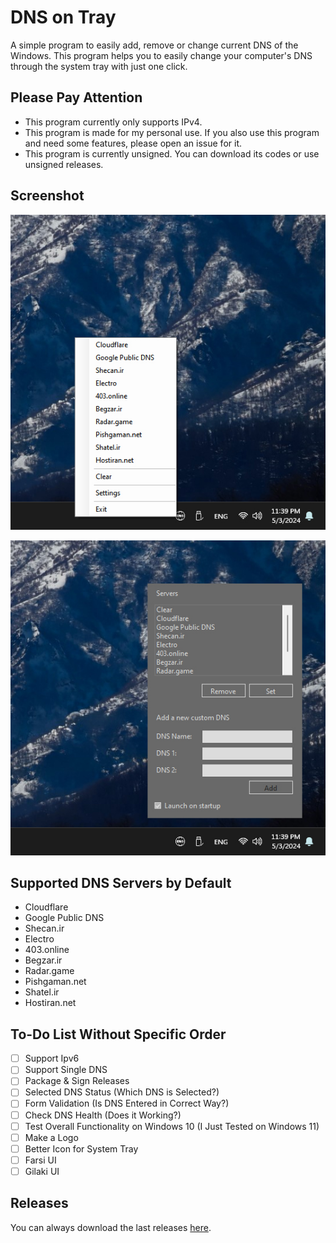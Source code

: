 # DNS on Tray
A simple program to easily add, remove or change current DNS of the Windows. This program helps you to easily change your computer's DNS through the system tray with just one click.

## Please Pay Attention
- This program currently only supports IPv4.
- This program is made for my personal use. If you also use this program and need some features, please open an issue for it.
- This program is currently unsigned. You can download its codes or use unsigned releases.

## Screenshot
![Screenshot of DNS on Try program on the system tray.](screenshot1.jpg "Screenshot of DNS on Try Program")

![Another screenshot of DNS on Try program on the system tray.](screenshot2.jpg "Another screenshot of DNS on Try Program")

## Supported DNS Servers by Default
- Cloudflare
- Google Public DNS
- Shecan.ir
- Electro
- 403.online
- Begzar.ir
- Radar.game
- Pishgaman.net
- Shatel.ir
- Hostiran.net

## To-Do List Without Specific Order
- [ ] Support Ipv6
- [ ] Support Single DNS
- [ ] Package & Sign Releases
- [ ] Selected DNS Status (Which DNS is Selected?)
- [ ] Form Validation (Is DNS Entered in Correct Way?)
- [ ] Check DNS Health (Does it Working?)
- [ ] Test Overall Functionality on Windows 10 (I Just Tested on Windows 11)
- [ ] Make a Logo
- [ ] Better Icon for System Tray
- [ ] Farsi UI
- [ ] Gilaki UI

## Releases
You can always download the last releases [here](https://github.com/LordArma/DNS-on-Tray/releases).
